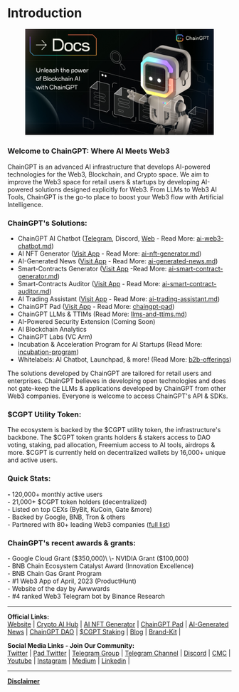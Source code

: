 # Introduction

<figure><img src=".gitbook/assets/9.png" alt=""><figcaption></figcaption></figure>

### **Welcome to ChainGPT: Where AI Meets Web3**

ChainGPT is an advanced AI infrastructure that develops AI-powered technologies for the Web3, Blockchain, and Crypto space. We aim to improve the Web3 space for retail users & startups by developing AI-powered solutions designed explicitly for Web3. From LLMs to Web3 AI Tools, ChainGPT is the go-to place to boost your Web3 flow with Artificial Intelligence.

### **ChainGPT's Solutions:**

* ChainGPT AI Chatbot ([Telegram](https://t.me/chaingptai\_bot), Discord, [Web](https://app.gitbook.com/o/fTvkvEH3C5Wk9LTutCYV/s/rfpYYsoCgHxbOIGhZ3WU/) - Read More: [ai-web3-chatbot.md](the-ecosystem/ai-tools-and-applications/ai-web3-chatbot.md "mention"))
* AI NFT Generator ([Visit App](https://nft.chaingpt.org) - Read More: [ai-nft-generator.md](the-ecosystem/ai-tools-and-applications/ai-nft-generator.md "mention"))
* AI-Generated News ([Visit App](https://app.chaingpt.org/news) - Read More: [ai-generated-news.md](the-ecosystem/ai-tools-and-applications/ai-generated-news.md "mention"))
* Smart-Contracts Generator ([Visit App](https://app.chaingpt.org) -Read More: [ai-smart-contract-generator.md](the-ecosystem/ai-tools-and-applications/ai-smart-contract-generator.md "mention"))
* Smart-Contracts Auditor ([Visit App](https://app.chaingpt.org) - Read More: [ai-smart-contract-auditor.md](the-ecosystem/ai-tools-and-applications/ai-smart-contract-auditor.md "mention"))
* AI Trading Assistant ([Visit App](https://app.chaingpt.org) - Read More: [ai-trading-assistant.md](the-ecosystem/ai-tools-and-applications/ai-trading-assistant.md "mention"))
* ChainGPT Pad ([Visit App](https://pad.chaingpt.org) - Read More: [chaingpt-pad](the-ecosystem/chaingpt-pad/ "mention"))
* ChainGPT LLMs & TTIMs (Read More: [llms-and-ttims.md](the-ecosystem/llms-and-ttims.md "mention"))
* AI-Powered Security Extension (Coming Soon)
* AI Blockchain Analytics
* ChainGPT Labs (VC Arm)
* Incubation & Acceleration Program for AI Startups (Read More: [incubation-program](misc/incubation-program/ "mention"))
* Whitelabels: AI Chatbot, Launchpad, & more! (Read More: [b2b-offerings](misc/b2b-offerings/ "mention"))

The solutions developed by ChainGPT are tailored for retail users and enterprises. ChainGPT believes in developing open technologies and does not gate-keep the LLMs & applications developed by ChainGPT from other Web3 companies. Everyone is welcome to access ChainGPT's API & SDKs.

### **$CGPT Utility Token:**

The ecosystem is backed by the $CGPT utility token, the infrastructure's backbone. The $CGPT token grants holders & stakers access to DAO voting, staking, pad allocation, Freemium access to AI tools, airdrops & more. $CGPT is currently held on decentralized wallets by 16,000+ unique and active users.

### **Quick Stats:**

**-** 120,000+ monthly active users\
\- 21,000+ $CGPT token holders (decentralized)\
\- Listed on top CEXs (ByBit, KuCoin, Gate \&more) \
\- Backed by Google, BNB, Tron & others\
\- Partnered with 80+ leading Web3 companies ([full list](https://www.chaingpt.org/#team))

### **ChainGPT's recent awards & grants:**

\- Google Cloud Grant ($350,000)\
\- NVIDIA Grant ($100,000)\
\- BNB Chain Ecosystem Catalyst Award (Innovation Excellence)\
\- BNB Chain Gas Grant Program\
\- #1 Web3 App of April, 2023 (ProductHunt)\
\- Website of the day by Awwwards\
\- #4 ranked Web3 Telegram bot by Binance Research

***

**Official Links:**\
[Website](https://www.chaingpt.org/) | [Crypto AI Hub](https://app.chaingpt.org/) | [AI NFT Generator](https://nft.chaingpt.org/) | [ChainGPT Pad](https://pad.chaingpt.org/) | [AI-Generated News](https://app.chaingpt.org/news) | [ChainGPT DAO](https://dao.chaingpt.org/) | [$CGPT Staking](https://staking.chaingpt.org/) | [Blog](https://www.chaingpt.org/blog) | [Brand-Kit](https://www.chaingpt.org/brand-kit) |&#x20;

**Social Media Links - Join Our Community:**\
[Twitter](https://twitter.com/Chain\_GPT) | [Pad Twitter](https://twitter.com/chaingpt\_pad) | [Telegram Group](https://t.me/chaingpt) | [Telegram Channel](https://t.me/chaingptnews) | [Discord](https://discord.gg/chaingpt) | [CMC](https://coinmarketcap.com/community/profile/ChainGPT/) | [Youtube](https://www.youtube.com/@ChainGPT) | [Instagram](https://instagram.com/ChainGPTAI) | [Medium](https://medium.com/@chaingpt) | [Linkedin](https://www.linkedin.com/company/chaingpt) |

***

[**Disclaimer**](misc/legal-docs/disclaimer.md)
